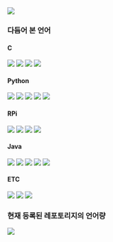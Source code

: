 <img src="https://capsule-render.vercel.app/api?type=waving&color=auto&height=200&section=header&text=tlagmlwns_Github!&fontSize=90" />

### 다듬어 본 언어
#### C 
<div align="left">
  <img src="https://img.shields.io/badge/VisualStudio-5C2D91?style=flat&logo=visualstudio&logoColor=white" />
  <img src="https://img.shields.io/badge/C-A8B9CC?style=flat&logo=C&logoColor=white"/>
  <img src="https://img.shields.io/badge/C++-00599C?style=flat&logo=C++&logoColor=white"/>
  <img src="https://img.shields.io/badge/C Sharp-512BD4?style=flat&logo=C Sharp&logoColor=white"/>
</div>

#### Python
<div align="left">
  <img src="https://img.shields.io/badge/VScode-007ACC?style=flat&logo=visualstudiocode&logoColor=white" />
  <img src="https://img.shields.io/badge/Django-092E20?style=flat&logo=django&logoColor=white" />
  <img src="https://img.shields.io/badge/Flask-000000?style=flat&logo=Flask&logoColor=white" />
	<img src="https://img.shields.io/badge/Python-3776AB?style=flat&logo=Python&logoColor=white" />
  <img src="https://img.shields.io/badge/OpenCV-5C3EE8?style=flat&logo=opencv&logoColor=white" />
</div>

#### RPi
<div align="left">
  <img src="https://img.shields.io/badge/Vmware-607078?style=flat&logo=vmware&logoColor=white" />
  <img src="https://img.shields.io/badge/realVNC-00599C?style=flat&logo=realVNC&logoColor=white"/>
	<img src="https://img.shields.io/badge/Raspberrypi-A22846?style=flat&logo=raspberrypi&logoColor=white" />
  <img src="https://img.shields.io/badge/BeagleBoneBlack-964B00?style=flat&logo=BBB&logoColor=white"/>
</div>

#### Java
<div align="left">
	<img src="https://img.shields.io/badge/Java-007396?style=flat&logo=Java&logoColor=white" />
  <img src="https://img.shields.io/badge/Android Studio-3DDC84?style=flat&logo=Android Studio&logoColor=white"/>
	<img src="https://img.shields.io/badge/HTML5-E34F26?style=flat&logo=HTML5&logoColor=white" />
	<img src="https://img.shields.io/badge/CSS3-1572B6?style=flat&logo=CSS3&logoColor=white" />
  <img src="https://img.shields.io/badge/JavaScript-F7DF1E?style=flat&logo=JavaScript&logoColor=white" />
</div>

#### ETC
<div align="left">
  <img src="https://img.shields.io/badge/R-276DC3?style=flat&logo=r&logoColor=white" />
	<img src="https://img.shields.io/badge/MySQL-4479A1?style=flat&logo=MySQL&logoColor=white" />
  <img src="https://img.shields.io/badge/Solidity-363636?style=flat&logo=Solidity&logoColor=white" />
</div>

### 현재 등록된 레포토리지의 언어량
<img src="https://github-readme-stats.vercel.app/api/top-langs/?username=tlagmlwns&layout=compact">
